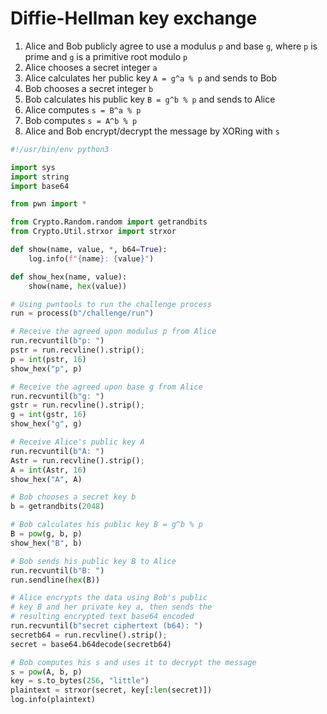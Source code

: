 # Diffie-Hellman key exchange

1. Alice and Bob publicly agree to use a modulus `p` and base `g`, where `p` is prime and `g` is a primitive root modulo `p`
2. Alice chooses a secret integer `a`
3. Alice calculates her public key `A = g^a % p` and sends to Bob
4. Bob chooses a secret integer `b`
5. Bob calculates his public key `B = g^b % p` and sends to Alice
6. Alice computes `s = B^a % p`
7. Bob computes `s = A^b % p`
8. Alice and Bob encrypt/decrypt the message by XORing with `s`

```python
#!/usr/bin/env python3

import sys
import string
import base64

from pwn import *

from Crypto.Random.random import getrandbits
from Crypto.Util.strxor import strxor

def show(name, value, *, b64=True):
    log.info(f"{name}: {value}")

def show_hex(name, value):
    show(name, hex(value))

# Using pwntools to run the challenge process
run = process(b"/challenge/run")

# Receive the agreed upon modulus p from Alice
run.recvuntil(b"p: ")
pstr = run.recvline().strip();
p = int(pstr, 16)
show_hex("p", p)

# Receive the agreed upon base g from Alice
run.recvuntil(b"g: ")
gstr = run.recvline().strip();
g = int(gstr, 16)
show_hex("g", g)

# Receive Alice's public key A
run.recvuntil(b"A: ")
Astr = run.recvline().strip();
A = int(Astr, 16)
show_hex("A", A)

# Bob chooses a secret key b
b = getrandbits(2048)

# Bob calculates his public key B = g^b % p
B = pow(g, b, p)
show_hex("B", b)

# Bob sends his public key B to Alice
run.recvuntil(b"B: ")
run.sendline(hex(B))

# Alice encrypts the data using Bob's public
# key B and her private key a, then sends the
# resulting encrypted text base64 encoded
run.recvuntil(b"secret ciphertext (b64): ")
secretb64 = run.recvline().strip();
secret = base64.b64decode(secretb64)

# Bob computes his s and uses it to decrypt the message
s = pow(A, b, p)
key = s.to_bytes(256, "little")
plaintext = strxor(secret, key[:len(secret)])
log.info(plaintext)
```

